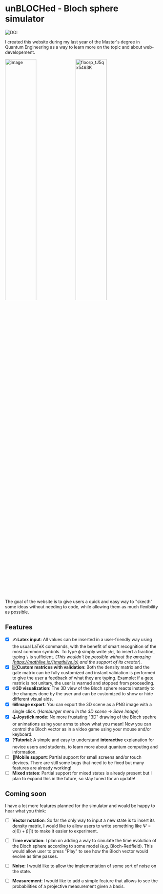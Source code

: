 # un**BLOCH**ed - Bloch sphere simulator

<img alt="DOI" src="https://zenodo.org/badge/DOI/10.5281/zenodo.17087795.svg" />

I created this website during my last year of the Master's degree in Quantum Engineering as a way to learn more on the topic and about web-developement. 

<img width="45%" alt="image" src="https://github.com/user-attachments/assets/32c0f059-6c1c-4133-a90b-ee427b48e633" />
<img width="45%"  alt="floorp_tJ5qx5463K" src="https://github.com/user-attachments/assets/46476b5e-d62b-49c9-be21-bcd50081415c" />


The goal of the website is to give users a quick and easy way to "skecth" some ideas without needing to code, while allowing them as much flexibility as possible.

## Features

- [X] ✍️**Latex input**: All values can be inserted in a user-friendly way using the usual LaTeX commands, with the benefit of smart recognition of the most common symbols. To type $\phi$ simply write `phi`, to insert a fraction, typing `\` is sufficient. (_This wouldn't be possible without the amazing [https://mathlive.io/](mathlive.io) and the support of its creator_).
- [X] 🆗**Custom matrices with validation**: Both the density matrix and the gate matrix can be fully customized and instant validation is performed to give the user a feedback of what they are typing. Example: if a gate matrix is not unitary, the user is warned and stopped from proceeding.
- [X] 🌐**3D visualization**: The 3D view of the Bloch sphere reacts instantly to the changes done by the user and can be customized to show or hide different visual aids.
- [X] 🖼**Image export**: You can export the 3D scene as a PNG image with a single click. (_Hamburger menu in the 3D scene_ $\rightarrow$ _Save Image_)
- [X] 🕹**Joystick mode**: No more frustating "3D" drawing of the Bloch spehre or animations using your arms to show what you mean! Now you can control the Bloch vector as in a video game using your mouse and/or keyboard.
- [X] ❓**Tutorial**: A simple and easy to understand **interactive** explanation for novice users and students, to learn more about quantum computing and information.
- [ ] 📱**Mobile support**: Partial support for small screens and/or touch devices. There are still some bugs that need to be fixed but many features are already working!
- [ ] **Mixed states**: Partial support for mixed states is already present but I plan to expand this in the future, so stay tuned for an update! 

## Coming soon

I have a lot more features planned for the simulator and would be happy to hear what you think:

- [ ] **Vector notation**: So far the only way to input a new state is to insert its density matrix, I would like to allow users to write something like $\Psi = \alpha |0 \rangle + \beta |1 \rangle$ to make it easier to experiment.
- [ ] **Time evolution**: I plan on adding a way to simulate the time evolution of the Bloch sphere according to some model (e.g. Bloch-Redfield). This would allow user to press "Play" to see how the Bloch vector would evolve as time passes.
- [ ] **Noise**: I would like to allow the implementation of some sort of noise on the state.
- [ ] **Measurement**: I would like to add a simple feature that allows to see the probabilities of a projective measurement given a basis.

